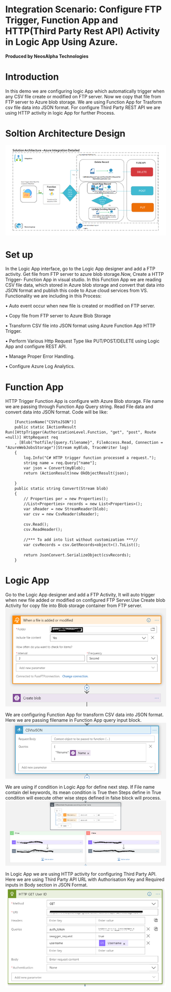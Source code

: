 # Integration Scenario: Configure FTP Trigger, Function App and HTTP(Third Party Rest API) Activity in Logic App Using Azure.
**Produced by NeosAlpha Technologies**

# Introduction
In this demo we are configuring logic App which automatically trigger when any CSV file create or modified on FTP server. Now we copy that file from FTP server to Azure blob storage. We are using Function App for Trasform csv file data into JSON format.
For configure Third Party REST API we are using HTTP activity in logic App for further Process.

# Soltion Architecture Design
![SolutionArchitecture.png](Image/SolutionArchitecture.png)

# Set up
In the Logic App interface, go to the Logic App designer and add a FTP activity.
Get file from FTP server to azure blob storage.Now, Create a HTTP Trigger- Function App in visual studio. In this Function App we are reading CSV file data, which stored in Azure blob storage and convert that data into JSON format and publish this code to Azue cloud services from VS. 
Functionality we are including in this Process:

•	Auto event occur when new file is created or modified on FTP server.

•	Copy file from FTP server to Azure Blob Storage

•	Transform CSV file into JSON format using Azure Function App HTTP Trigger.

•	Perform Various Http Request Type like PUT/POST/DELETE using Logic App and configure REST API.

•	Manage Proper Error Handling.

•	Configure Azure Log Analytics.


# Function App

HTTP Trigger Function App is configure with Azure Blob storage. File name we are passing through Function App Query string. Read File data and convert data into JSON format.
Code will be like:
      
        [FunctionName("CSVtoJSON")]
        public static IActionResult Run([HttpTrigger(AuthorizationLevel.Function, "get", "post", Route =null)] HttpRequest req
        , [Blob("hotfile/{query.filename}", FileAccess.Read, Connection = "AzureWebJobsStorage")]Stream myBlob, TraceWriter log)
        {
            log.Info("C# HTTP trigger function processed a request.");
            string name = req.Query["name"];
            var json = Convert(myBlob);
            return (ActionResult)new OkObjectResult(json);
           
        }
        public static string Convert(Stream blob)
        {
            // Properties per = new Properties();
            //List<Properties> records = new List<Properties>();
            var sReader = new StreamReader(blob);
            var csv = new CsvReader(sReader);

            csv.Read();
            csv.ReadHeader();

            //*** To add into list without customization ***//
            var csvRecords = csv.GetRecords<object>().ToList();

            return JsonConvert.SerializeObject(csvRecords);
        }

# Logic App
Go to the Logic App designer and add a FTP Activity, It will auto trigger when new file added or modified on configured FTP Server.Use Create blob Activity for copy file into Blob storage container from FTP server.
![FTPServerAccess.png](Image/FTPServerAccess.png)

We are configuring Function App for transform CSV data into JSON format. Here we are passing filename in Function App query input block.
![FunctionApp.png](Image/FunctionApp.png)

We are using if condition in Logic App for define next step. If File name contain del keywords, its mean condition is True then Steps define in True condition will execute other wise steps defined in false block will process.
![DefineFlowOnbasisofFileName.png](Image/DefineFlowOnbasisofFileName.png)

In Logic App we are using HTTP activity for configuring Third Party API. Here we are using Third Party API URL with Authorisation Key and Required inputs in Body section in JSON Format.
![CallThirdPartyAPI.png](Image/CallThirdPartyAPI.png)
